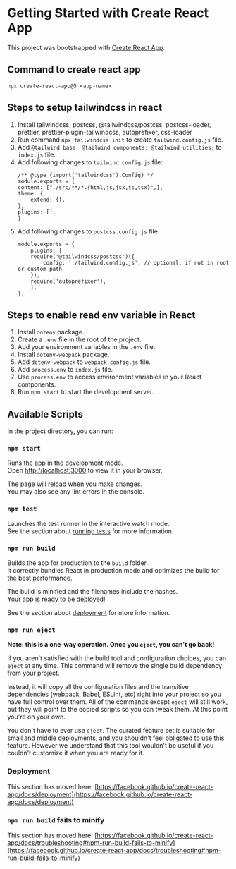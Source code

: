 # Getting Started with Create React App

This project was bootstrapped with [Create React App](https://github.com/facebook/create-react-app).

##  Command to create react app
```npx create-react-app@5 <app-name>```

## Steps to setup tailwindcss in react
1. Install tailwindcss, postcss, @tailwindcss/postcss, postcss-loader, prettier, prettier-plugin-tailwindcss, autoprefixer, css-loader
2. Run command `npx tailwindcss init` to create `tailwind.config.js` file.
3. Add `@tailwind base; @tailwind components; @tailwind utilities;` to `index.js` file.
4. Add following changes to `tailwind.config.js` file:
    ```
    /** @type {import('tailwindcss').Config} */
    module.exports = {
    content: ["./src/**/*.{html,js,jsx,ts,tsx}",],
    theme: {
        extend: {},
    },
    plugins: [],
    }
    ``` 
5. Add following changes to `postcss.config.js` file:
    ```
    module.exports = {
        plugins: [
        require('@tailwindcss/postcss')({
            config: './tailwind.config.js', // optional, if not in root or custom path
        }),
        require('autoprefixer'),
        ],
    };
    ```

##  Steps to enable read env variable in React
1. Install `dotenv` package.
2. Create a `.env` file in the root of the project.
3. Add your environment variables in the `.env` file.
4. Install `dotenv-webpack` package.
5. Add `dotenv-webpack` to `webpack.config.js` file.
6. Add `process.env` to `index.js` file.
7. Use `process.env` to access environment variables in your React components.
8. Run `npm start` to start the development server.


## Available Scripts

In the project directory, you can run:

### `npm start`

Runs the app in the development mode.\
Open [http://localhost:3000](http://localhost:3000) to view it in your browser.

The page will reload when you make changes.\
You may also see any lint errors in the console.

### `npm test`

Launches the test runner in the interactive watch mode.\
See the section about [running tests](https://facebook.github.io/create-react-app/docs/running-tests) for more information.

### `npm run build`

Builds the app for production to the `build` folder.\
It correctly bundles React in production mode and optimizes the build for the best performance.

The build is minified and the filenames include the hashes.\
Your app is ready to be deployed!

See the section about [deployment](https://facebook.github.io/create-react-app/docs/deployment) for more information.

### `npm run eject`

**Note: this is a one-way operation. Once you `eject`, you can't go back!**

If you aren't satisfied with the build tool and configuration choices, you can `eject` at any time. This command will remove the single build dependency from your project.

Instead, it will copy all the configuration files and the transitive dependencies (webpack, Babel, ESLint, etc) right into your project so you have full control over them. All of the commands except `eject` will still work, but they will point to the copied scripts so you can tweak them. At this point you're on your own.

You don't have to ever use `eject`. The curated feature set is suitable for small and middle deployments, and you shouldn't feel obligated to use this feature. However we understand that this tool wouldn't be useful if you couldn't customize it when you are ready for it.

### Deployment

This section has moved here: [https://facebook.github.io/create-react-app/docs/deployment](https://facebook.github.io/create-react-app/docs/deployment)

### `npm run build` fails to minify

This section has moved here: [https://facebook.github.io/create-react-app/docs/troubleshooting#npm-run-build-fails-to-minify](https://facebook.github.io/create-react-app/docs/troubleshooting#npm-run-build-fails-to-minify)
